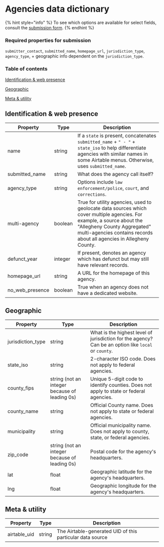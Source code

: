 # Agencies data dictionary

{% hint style="info" %}
To see which options are available for select fields, consult the [submission form](https://airtable.com/shrzxLdSsYmBvIWMH).
{% endhint %}

### Required properties for submission

`submitter_contact`, `submitted_name`, `homepage_url`, `jurisdiction_type`, `agency_type`, + geographic info dependent on the `jurisdiction_type`.

### Table of contents

[Identification & web presence](agencies-data-dictionary.md#identification-and-web-presence)

[Geographic](agencies-data-dictionary.md#geographic)

[Meta & utility](agencies-data-dictionary.md#meta-and-utility)

## Identification & web presence

| Property          | Type    | Description                                                                                                                                                                                                                    |
| ----------------- | ------- | ------------------------------------------------------------------------------------------------------------------------------------------------------------------------------------------------------------------------------ |
| name              | string  | If a `state` is present, concatenates `submitted_name` + `" - "` + `state_iso` to help differentiate agencies with similar names in some Airtable menus. Otherwise, uses `submitted_name`.                                     |
| submitted\_name   | string  | What does the agency call itself?                                                                                                                                                                                              |
| agency\_type      | string  | Options include `law enforcement/police`, `court`, and `corrections`.                                                                                                                                                          |
| multi-agency      | boolean | True for utility agencies, used to geolocate data sources which cover multiple agencies. For example, a source about the "Allegheny County Aggregated" multi-agencies contains records about all agencies in Allegheny County. |
| defunct\_year     | integer | If present, denotes an agency which has defunct but may still have relevant records.                                                                                                                                           |
| homepage\_url     | string  | A URL for the homepage of this agency.                                                                                                                                                                                         |
| no\_web\_presence | boolean | True when an agency does not have a dedicated website.                                                                                                                                                                         |

## Geographic

| Property           | Type                                          | Description                                                                                          |
| ------------------ | --------------------------------------------- | ---------------------------------------------------------------------------------------------------- |
| jurisdiction\_type | string                                        | What is the highest level of jurisdiction for the agency? Can be an option like `local` or `county`. |
| state\_iso         | string                                        | 2-character ISO code. Does not apply to federal agencies.                                            |
| county\_fips       | string (not an integer because of leading 0s) | Unique 5-digit code to identify counties. Does not apply to state or federal agencies.               |
| county\_name       | string                                        | Official County name. Does not apply to state or federal agencies.                                   |
| municipality       | string                                        | Official municipality name. Does not apply to county, state, or federal agencies.                    |
| zip\_code          | string (not an integer because of leading 0s) | Postal code for the agency's headquarters.                                                           |
| lat                | float                                         | Geographic latitude for the agency's headquarters.                                                   |
| lng                | float                                         | Geographic longitude for the agency's headquarters.                                                  |

## Meta & utility

| Property      | Type   | Description                                               |
| ------------- | ------ | --------------------------------------------------------- |
| airtable\_uid | string | The Airtable-generated UID of this particular data source |
